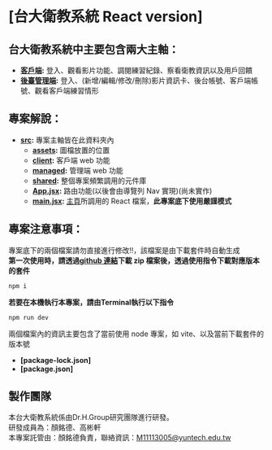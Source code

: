 # [台大衛教系統 React version]

## 台大衛教系統中主要包含兩大主軸：

- **[客戶端](./src/client/):** 登入、觀看影片功能、調閱練習紀錄、察看衛教資訊以及用戶回饋
- **[後臺管理端](./src/frontend_sys/):** 登入、(新增/編輯/修改/刪除)影片資訊卡、後台帳號、客戶端帳號、觀看客戶端練習情形

## 專案解說：

- **[src](./src/):** 專案主軸皆在此資料夾內
  - **[assets](./src/assets/):** 圖檔放置的位置
  - **[client](./src/client/):** 客戶端 web 功能
  - **[managed](./src/managed/):** 管理端 web 功能
  - **[shared](./src/shared/):** 整個專案頻繁調用的元件庫
  - **[App.jsx](./src/App.jsx):** 路由功能(以後會由導覽列 Nav 實現)(尚未實作)
  - **[main.jsx](./src/main.jsx):** [主頁](./index.html)所調用的 React 檔案，**此專案底下使用嚴謹模式**

## 專案注意事項：

專案底下的兩個檔案請勿直接進行修改!!，該檔案是由下載套件時自動生成
<br/>
**第一次使用時，請透過[github 連結](https://github.com/Teddybiovlsi/ntuh_ReactVersion)下載 zip 檔案後，透過使用指令下載對應版本的套件**

```Terminal
npm i
```
**若要在本機執行本專案，請由Terminal執行以下指令**

```Terminal
npm run dev
```

兩個檔案內的資訊主要包含了當前使用 node 專案，如 vite、以及當前下載套件的版本號

- **[package-lock.json]**
- **[package.json]**

## 製作團隊
本台大衛教系統係由Dr.H.Group研究團隊進行研發。<br>
研發成員為：顏銘德、高彬軒<br>
本專案託管由：顏銘德負責，聯絡資訊：M11113005@yuntech.edu.tw
